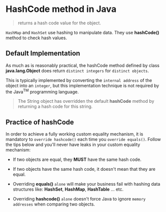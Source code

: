 # HashCode method in Java

> returns a hash code value for the object.

`HashMap` and `HashSet` use hashing to manipulate data. They use **hashCode()** 
method to check hash values. 

## Default Implementation

As much as is reasonably practical, the hashCode method defined by class
**java.lang.Object** does return `distinct integers` for `distinct objects`. 
 
This is typically implemented by converting the `internal address` of the object
into an `integer`, but this implementation technique is not required by the Java<sup>TM</sup>
programming language.

> The String object has overridden the default **hashCode** method by returning
a hash code for this string.

## Practice of hashCode

In order to achieve a fully working custom equality mechanism, it is mandatory
to `override hashcode()` each time you `override equals()`. Follow the tips below 
and you'll never have leaks in your custom equality mechanism:

- If two objects are equal, they **MUST** have the same hash code.

- If two objects have the same hash code, it doesn't mean that they are equal.

- Overriding **equals()** `alone` will make your business fail with hashing 
data structures like: **HashSet**, **HashMap**, **HashTable** ... etc.

- Overriding **hashcode()** `alone` doesn't force Java to ignore `memory addresses` 
when comparing two objects.

